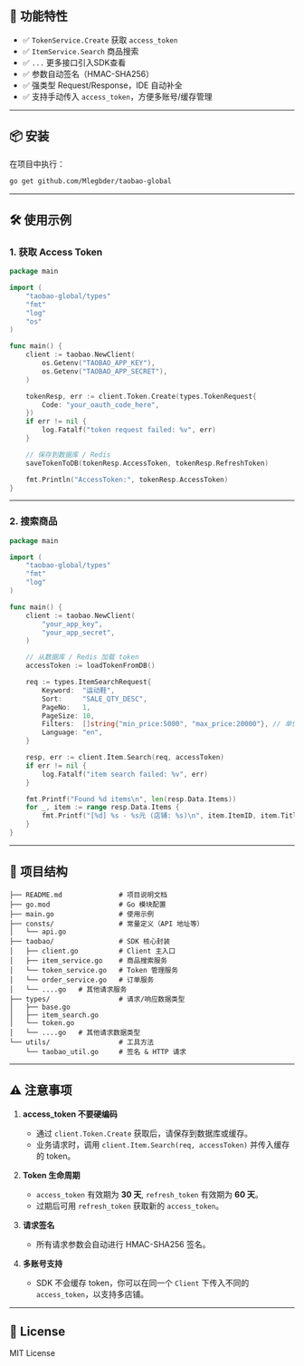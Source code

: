 ## 🚀 功能特性

- ✅ `TokenService.Create` 获取 `access_token`
- ✅ `ItemService.Search` 商品搜索
- ✅ `...` 更多接口引入SDK查看
- ✅ 参数自动签名（HMAC-SHA256）
- ✅ 强类型 Request/Response，IDE 自动补全
- ✅ 支持手动传入 `access_token`，方便多账号/缓存管理

---

## 📦 安装

在项目中执行：

```bash
go get github.com/Mlegbder/taobao-global
````

---

## 🛠 使用示例

### 1. 获取 Access Token

```go
package main

import (
    "taobao-global/types"
    "fmt"
    "log"
    "os"
)

func main() {
    client := taobao.NewClient(
        os.Getenv("TAOBAO_APP_KEY"),
        os.Getenv("TAOBAO_APP_SECRET"),
    )

    tokenResp, err := client.Token.Create(types.TokenRequest{
        Code: "your_oauth_code_here",
    })
    if err != nil {
        log.Fatalf("token request failed: %v", err)
    }

    // 保存到数据库 / Redis
    saveTokenToDB(tokenResp.AccessToken, tokenResp.RefreshToken)

    fmt.Println("AccessToken:", tokenResp.AccessToken)
}
```

---

### 2. 搜索商品

```go
package main

import (
    "taobao-global/types"
    "fmt"
    "log"
)

func main() {
    client := taobao.NewClient(
        "your_app_key",
        "your_app_secret",
    )

    // 从数据库 / Redis 加载 token
    accessToken := loadTokenFromDB()

    req := types.ItemSearchRequest{
        Keyword:  "运动鞋",
        Sort:     "SALE_QTY_DESC",
        PageNo:   1,
        PageSize: 10,
        Filters:  []string{"min_price:5000", "max_price:20000"}, // 单位: 分
        Language: "en",
    }

    resp, err := client.Item.Search(req, accessToken)
    if err != nil {
        log.Fatalf("item search failed: %v", err)
    }

    fmt.Printf("Found %d items\n", len(resp.Data.Items))
    for _, item := range resp.Data.Items {
        fmt.Printf("[%d] %s - %s元 (店铺: %s)\n", item.ItemID, item.Title, item.Price, item.ShopName)
    }
}
```

---

## 📂 项目结构

```
├── README.md              # 项目说明文档
├── go.mod                 # Go 模块配置
├── main.go                # 使用示例
├── consts/                # 常量定义（API 地址等）
│   └── api.go
├── taobao/                # SDK 核心封装
│   ├── client.go          # Client 主入口
│   ├── item_service.go    # 商品搜索服务
│   └── token_service.go   # Token 管理服务
│   └── order_service.go   # 订单服务
│   └── ....go   # 其他请求服务
├── types/                 # 请求/响应数据类型
│   ├── base.go
│   ├── item_search.go
│   └── token.go
│   └── ....go   # 其他请求数据类型
└── utils/                 # 工具方法
    └── taobao_util.go     # 签名 & HTTP 请求
```

---

## ⚠️ 注意事项

1. **access\_token 不要硬编码**

    * 通过 `client.Token.Create` 获取后，请保存到数据库或缓存。
    * 业务请求时，调用 `client.Item.Search(req, accessToken)` 并传入缓存的 token。

2. **Token 生命周期**

    * `access_token` 有效期为 **30 天**, `refresh_token` 有效期为 **60 天**。
    * 过期后可用 `refresh_token` 获取新的 `access_token`。

3. **请求签名**

    * 所有请求参数会自动进行 HMAC-SHA256 签名。

4. **多账号支持**

    * SDK 不会缓存 token，你可以在同一个 `Client` 下传入不同的 `access_token`，以支持多店铺。

---

## 📄 License

MIT License
